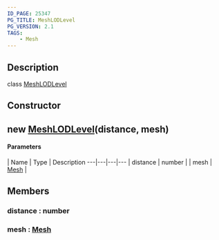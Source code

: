 ```yaml
---
ID_PAGE: 25347
PG_TITLE: MeshLODLevel
PG_VERSION: 2.1
TAGS:
    - Mesh
---
```

## Description

class [MeshLODLevel](/classes/3.1/MeshLODLevel)



## Constructor

## new [MeshLODLevel](/classes/3.1/MeshLODLevel)(distance, mesh)



#### Parameters
 | Name | Type | Description
---|---|---|---
 | distance | number | 
 | mesh | [Mesh](/classes/3.1/Mesh) | 
## Members

### distance : number


### mesh : [Mesh](/classes/3.1/Mesh)


